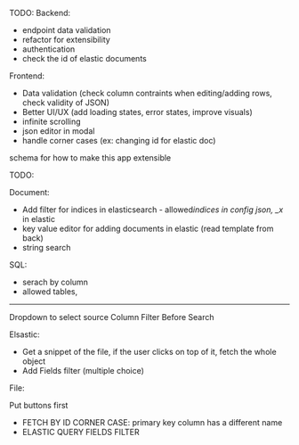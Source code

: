 TODO:
Backend:

- endpoint data validation
- refactor for extensibility
- authentication
- check the id of elastic documents

Frontend:

- Data validation (check column contraints when editing/adding rows, check validity of JSON)
- Better UI/UX (add loading states, error states, improve visuals)
- infinite scrolling
- json editor in modal
- handle corner cases (ex: changing id for elastic doc)

schema for how to make this app extensible

TODO:

Document:

- Add filter for indices in elasticsearch - allowed*indices in config json, \_x* in elastic
- key value editor for adding documents in elastic (read template from back)
- string search

SQL:

- serach by column
- allowed tables,

---

Dropdown to select source
Column Filter Before Search

Elsastic:

- Get a snippet of the file, if the user clicks on top of it, fetch the whole object
- Add Fields filter (multiple choice)

File:

Put buttons first

- FETCH BY ID CORNER CASE: primary key column has a different name
- ELASTIC QUERY FIELDS FILTER
